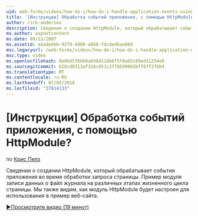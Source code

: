 ```yaml
---
uid: web-forms/videos/how-do-i/how-do-i-handle-application-events-using-an-httpmodule
title: '[Инструкции] Обработка событий приложения, с помощью HttpModule? | Документы Майкрософт'
author: rick-anderson
description: Сведения о создании HttpModule, который обрабатывает события приложения во время обработки запроса страницы. Пример модуля записи данных о журнала...
ms.author: aspnetcontent
ms.date: 09/13/2007
ms.assetid: a4adedeb-92f9-4d08-a068-fdcdedbae069
msc.legacyurl: /web-forms/videos/how-do-i/how-do-i-handle-application-events-using-an-httpmodule
msc.type: video
ms.openlocfilehash: 8e06d5f6bb0a038411db6f5f8a65c89ed11254e6
ms.sourcegitcommit: b28cd0313af316c051c2ff8549865bff67f2fbb4
ms.translationtype: MT
ms.contentlocale: ru-RU
ms.lasthandoff: 07/05/2018
ms.locfileid: "37814133"
---
```

<a name="how-do-i-handle-application-events-using-an-httpmodule"></a>[Инструкции] Обработка событий приложения, с помощью HttpModule?
====================
по [Крис Пелз](https://twitter.com/chrispels)

Сведения о создании HttpModule, который обрабатывает события приложения во время обработки запроса страницы. Пример модуля записи данных о файл журнала на различных этапах жизненного цикла страницы. Мы также видим, как модуль HttpModule будет настроен для использования в пример веб-сайта.

[&#9654;Просмотрите видео (19 минут)](https://channel9.msdn.com/Blogs/ASP-NET-Site-Videos/how-do-i-handle-application-events-using-an-httpmodule)
